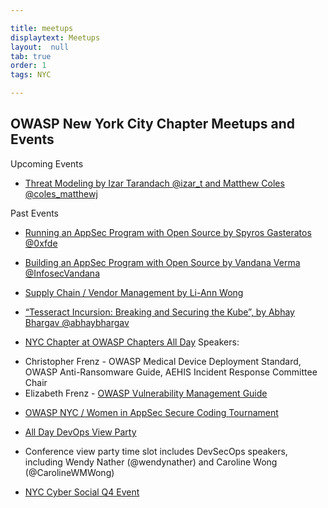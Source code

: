 ```yaml
---

title: meetups
displaytext: Meetups
layout:  null
tab: true
order: 1
tags: NYC

---
```


## OWASP New York City Chapter Meetups and Events


Upcoming Events

* [Threat Modeling by Izar Tarandach @izar_t and Matthew Coles @coles_matthewj](https://www.meetup.com/OWASP-New-York-City-Chapter/events/275276260/)


Past Events

* [Running an AppSec Program with Open Source by Spyros Gasteratos @0xfde](https://www.youtube.com/watch?v=8B3KLqNatm8)

* [Building an AppSec Program with Open Source by Vandana Verma @InfosecVandana](https://www.youtube.com/watch?v=xLB1gZGbvR4&feature=youtu.be)

* [Supply Chain / Vendor Management by Li-Ann Wong](https://www.youtube.com/watch?v=KnMXLyborrU&t=2s)

* [“Tesseract Incursion: Breaking and Securing the Kube”, by Abhay Bhargav @abhaybhargav](https://www.youtube.com/watch?v=mxJZ5zrDEXk&t=2140s)

* [NYC Chapter at OWASP Chapters All Day](https://owasp.org/www-community/social/chapters_all_day/)
Speakers:
+ Christopher Frenz - OWASP Medical Device Deployment Standard, OWASP Anti-Ransomware Guide, AEHIS Incident Response Committee Chair
+ Elizabeth Frenz - [OWASP Vulnerability Management Guide](https://owasp.org/www-project-vulnerability-management-guide/)

* [OWASP NYC / Women in AppSec Secure Coding Tournament](https://www.meetup.com/owaspnyc/events/268287744/)

* [All Day DevOps View Party](https://www.meetup.com/owaspnyc/events/265080090/)

- Conference view party time slot includes DevSecOps speakers, including Wendy Nather (@wendynather) and Caroline Wong (@CarolineWMWong)


* [NYC Cyber Social Q4 Event](https://www.meetup.com/owaspnyc/events/265669510/)


